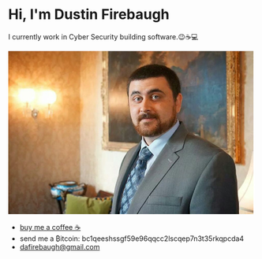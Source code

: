 # Hi, I'm Dustin Firebaugh

I currently work in Cyber Security building software.😉☕💻


![Dustin Firebaugh](./assets/df_headshot.jpg)

- [buy me a coffee ☕](https://paypal.me/DustinFirebaugh?locale.x=en_US)
- send me a ₿itcoin: bc1qeeshssgf59e96qqcc2lscqep7n3t35rkqpcda4
- [dafirebaugh@gmail.com](mailto:dafirebaugh@gmail.com)
